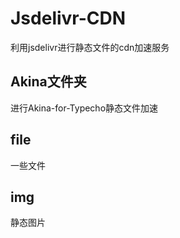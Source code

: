 # Jsdelivr-CDN
利用jsdelivr进行静态文件的cdn加速服务
## Akina文件夹
进行Akina-for-Typecho静态文件加速    
## file 
一些文件    
## img
静态图片    
